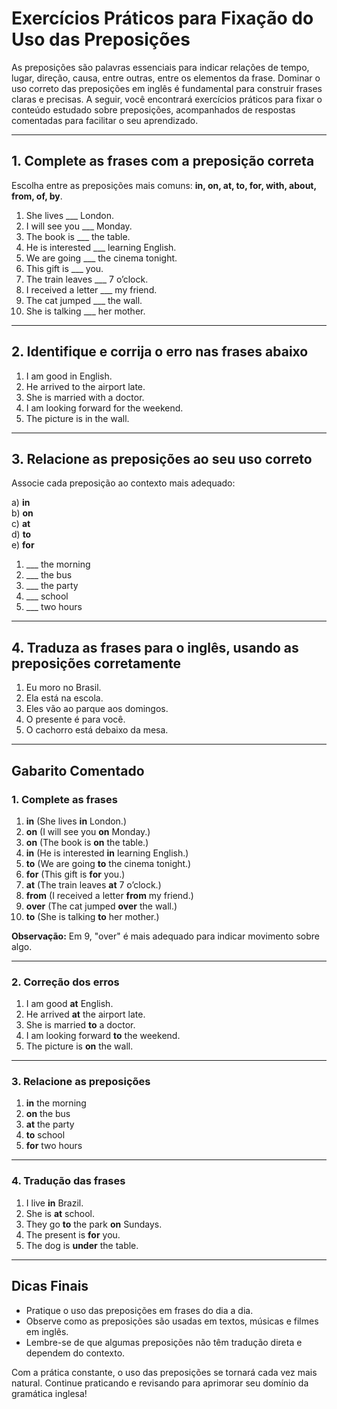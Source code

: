 
# Exercícios Práticos para Fixação do Uso das Preposições

As preposições são palavras essenciais para indicar relações de tempo, lugar, direção, causa, entre outras, entre os elementos da frase. Dominar o uso correto das preposições em inglês é fundamental para construir frases claras e precisas. A seguir, você encontrará exercícios práticos para fixar o conteúdo estudado sobre preposições, acompanhados de respostas comentadas para facilitar o seu aprendizado.

---

## 1. Complete as frases com a preposição correta

Escolha entre as preposições mais comuns: **in, on, at, to, for, with, about, from, of, by**.

1. She lives ___ London.
2. I will see you ___ Monday.
3. The book is ___ the table.
4. He is interested ___ learning English.
5. We are going ___ the cinema tonight.
6. This gift is ___ you.
7. The train leaves ___ 7 o’clock.
8. I received a letter ___ my friend.
9. The cat jumped ___ the wall.
10. She is talking ___ her mother.

---

## 2. Identifique e corrija o erro nas frases abaixo

1. I am good in English.
2. He arrived to the airport late.
3. She is married with a doctor.
4. I am looking forward for the weekend.
5. The picture is in the wall.

---

## 3. Relacione as preposições ao seu uso correto

Associe cada preposição ao contexto mais adequado:

a) **in**  
b) **on**  
c) **at**  
d) **to**  
e) **for**

1. ___ the morning  
2. ___ the bus  
3. ___ the party  
4. ___ school  
5. ___ two hours

---

## 4. Traduza as frases para o inglês, usando as preposições corretamente

1. Eu moro no Brasil.
2. Ela está na escola.
3. Eles vão ao parque aos domingos.
4. O presente é para você.
5. O cachorro está debaixo da mesa.

---

## Gabarito Comentado

### 1. Complete as frases

1. **in** (She lives **in** London.)  
2. **on** (I will see you **on** Monday.)  
3. **on** (The book is **on** the table.)  
4. **in** (He is interested **in** learning English.)  
5. **to** (We are going **to** the cinema tonight.)  
6. **for** (This gift is **for** you.)  
7. **at** (The train leaves **at** 7 o’clock.)  
8. **from** (I received a letter **from** my friend.)  
9. **over** (The cat jumped **over** the wall.)  
10. **to** (She is talking **to** her mother.)

**Observação:** Em 9, "over" é mais adequado para indicar movimento sobre algo.

---

### 2. Correção dos erros

1. I am good **at** English.  
2. He arrived **at** the airport late.  
3. She is married **to** a doctor.  
4. I am looking forward **to** the weekend.  
5. The picture is **on** the wall.

---

### 3. Relacione as preposições

1. **in** the morning  
2. **on** the bus  
3. **at** the party  
4. **to** school  
5. **for** two hours

---

### 4. Tradução das frases

1. I live **in** Brazil.  
2. She is **at** school.  
3. They go **to** the park **on** Sundays.  
4. The present is **for** you.  
5. The dog is **under** the table.

---

## Dicas Finais

- Pratique o uso das preposições em frases do dia a dia.
- Observe como as preposições são usadas em textos, músicas e filmes em inglês.
- Lembre-se de que algumas preposições não têm tradução direta e dependem do contexto.

Com a prática constante, o uso das preposições se tornará cada vez mais natural. Continue praticando e revisando para aprimorar seu domínio da gramática inglesa!
```

